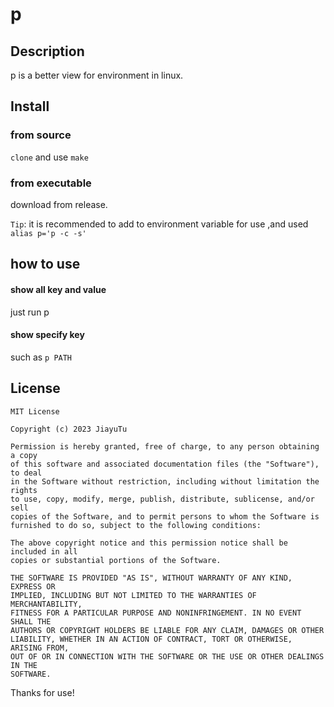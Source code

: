# p



## Description

 p is a better view for environment in linux.





## Install

### from source

`clone` and use `make`

### from executable

download from release.



`Tip`: it is recommended to add to environment variable for use ,and used `alias p='p -c -s'`



## how to use



#### show all key and value

just run p

#### show specify key

such as `p PATH`



## License

```
MIT License

Copyright (c) 2023 JiayuTu

Permission is hereby granted, free of charge, to any person obtaining a copy
of this software and associated documentation files (the "Software"), to deal
in the Software without restriction, including without limitation the rights
to use, copy, modify, merge, publish, distribute, sublicense, and/or sell
copies of the Software, and to permit persons to whom the Software is
furnished to do so, subject to the following conditions:

The above copyright notice and this permission notice shall be included in all
copies or substantial portions of the Software.

THE SOFTWARE IS PROVIDED "AS IS", WITHOUT WARRANTY OF ANY KIND, EXPRESS OR
IMPLIED, INCLUDING BUT NOT LIMITED TO THE WARRANTIES OF MERCHANTABILITY,
FITNESS FOR A PARTICULAR PURPOSE AND NONINFRINGEMENT. IN NO EVENT SHALL THE
AUTHORS OR COPYRIGHT HOLDERS BE LIABLE FOR ANY CLAIM, DAMAGES OR OTHER
LIABILITY, WHETHER IN AN ACTION OF CONTRACT, TORT OR OTHERWISE, ARISING FROM,
OUT OF OR IN CONNECTION WITH THE SOFTWARE OR THE USE OR OTHER DEALINGS IN THE
SOFTWARE.
```

Thanks for use!